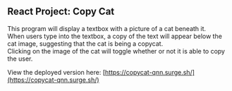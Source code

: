 ## React Project: Copy Cat
This program will display a textbox with a picture of a cat beneath it.  
When users type into the textbox, a copy of the text will appear below the cat image, suggesting that the cat is being a copycat.  
Clicking on the image of the cat will toggle whether or not it is able to copy the user.

View the deployed version here: [https://copycat-qnn.surge.sh/](https://copycat-qnn.surge.sh/)

